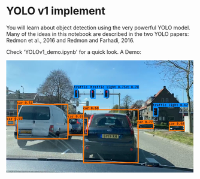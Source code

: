 # YOLO v1 implement
You will learn about object detection using the very powerful YOLO model. Many of the ideas in this notebook are described in the two YOLO papers: Redmon et al., 2016 and Redmon and Farhadi, 2016.

Check 'YOLOv1_demo.ipynb' for a quick look.
A Demo:

<img src="frame4.jpg" width="500px" height="300px" />
